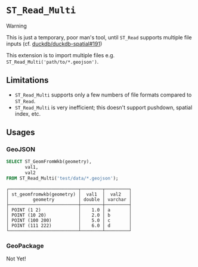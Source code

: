 # `ST_Read_Multi`

> [!WARNING]
> This is just a temporary, poor man's tool, until `ST_Read` supports multiple file inputs (cf. [duckdb/duckdb-spatial#191](https://github.com/duckdb/duckdb-spatial/issues/191#issuecomment-2935130507))

This extension is to import multiple files e.g. `ST_Read_Multi('path/to/*.geojson')`.

## Limitations

- `ST_Read_Multi` supports only a few numbers of file formats compared to `ST_Read`.
- `ST_Read_Multi` is very inefficient; this doesn't support pushdown, spatial index, etc.

## Usages

### GeoJSON

```sql
SELECT ST_GeomFromWkb(geometry),
       val1,
       val2
FROM ST_Read_Multi('test/data/*.geojson');
```

```
┌──────────────────────────┬────────┬─────────┐
│ st_geomfromwkb(geometry) │  val1  │  val2   │
│         geometry         │ double │ varchar │
├──────────────────────────┼────────┼─────────┤
│ POINT (1 2)              │    1.0 │ a       │
│ POINT (10 20)            │    2.0 │ b       │
│ POINT (100 200)          │    5.0 │ c       │
│ POINT (111 222)          │    6.0 │ d       │
└──────────────────────────┴────────┴─────────┘
```

### GeoPackage

Not Yet!
